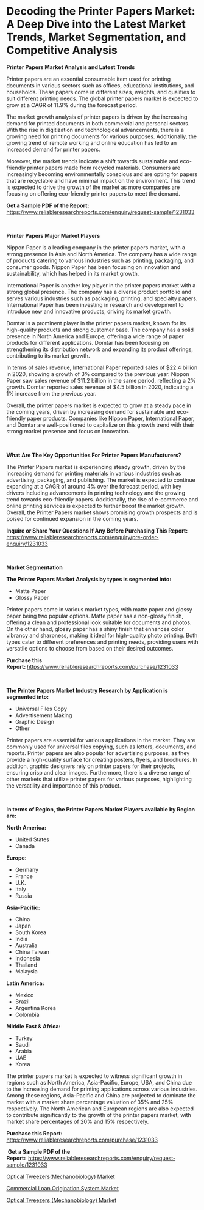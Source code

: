 <p><h1>Decoding the Printer Papers Market: A Deep Dive into the Latest Market Trends, Market Segmentation, and Competitive Analysis</h1></p><p><strong>Printer Papers Market Analysis and Latest Trends</strong></p>
<p><p>Printer papers are an essential consumable item used for printing documents in various sectors such as offices, educational institutions, and households. These papers come in different sizes, weights, and qualities to suit different printing needs. The global printer papers market is expected to grow at a CAGR of 11.9% during the forecast period.</p><p>The market growth analysis of printer papers is driven by the increasing demand for printed documents in both commercial and personal sectors. With the rise in digitization and technological advancements, there is a growing need for printing documents for various purposes. Additionally, the growing trend of remote working and online education has led to an increased demand for printer papers.</p><p>Moreover, the market trends indicate a shift towards sustainable and eco-friendly printer papers made from recycled materials. Consumers are increasingly becoming environmentally conscious and are opting for papers that are recyclable and have minimal impact on the environment. This trend is expected to drive the growth of the market as more companies are focusing on offering eco-friendly printer papers to meet the demand.</p></p>
<p><strong>Get a Sample PDF of the Report:&nbsp;</strong> <a href="https://www.reliableresearchreports.com/enquiry/request-sample/1231033">https://www.reliableresearchreports.com/enquiry/request-sample/1231033</a></p>
<p>&nbsp;</p>
<p><strong>Printer Papers Major Market Players</strong></p>
<p><p>Nippon Paper is a leading company in the printer papers market, with a strong presence in Asia and North America. The company has a wide range of products catering to various industries such as printing, packaging, and consumer goods. Nippon Paper has been focusing on innovation and sustainability, which has helped in its market growth.</p><p>International Paper is another key player in the printer papers market with a strong global presence. The company has a diverse product portfolio and serves various industries such as packaging, printing, and specialty papers. International Paper has been investing in research and development to introduce new and innovative products, driving its market growth.</p><p>Domtar is a prominent player in the printer papers market, known for its high-quality products and strong customer base. The company has a solid presence in North America and Europe, offering a wide range of paper products for different applications. Domtar has been focusing on strengthening its distribution network and expanding its product offerings, contributing to its market growth.</p><p>In terms of sales revenue, International Paper reported sales of $22.4 billion in 2020, showing a growth of 3% compared to the previous year. Nippon Paper saw sales revenue of $11.2 billion in the same period, reflecting a 2% growth. Domtar reported sales revenue of $4.5 billion in 2020, indicating a 1% increase from the previous year.</p><p>Overall, the printer papers market is expected to grow at a steady pace in the coming years, driven by increasing demand for sustainable and eco-friendly paper products. Companies like Nippon Paper, International Paper, and Domtar are well-positioned to capitalize on this growth trend with their strong market presence and focus on innovation.</p></p>
<p>&nbsp;</p>
<p><strong>What Are The Key Opportunities For Printer Papers Manufacturers?</strong></p>
<p><p>The Printer Papers market is experiencing steady growth, driven by the increasing demand for printing materials in various industries such as advertising, packaging, and publishing. The market is expected to continue expanding at a CAGR of around 4% over the forecast period, with key drivers including advancements in printing technology and the growing trend towards eco-friendly papers. Additionally, the rise of e-commerce and online printing services is expected to further boost the market growth. Overall, the Printer Papers market shows promising growth prospects and is poised for continued expansion in the coming years.</p></p>
<p><strong>Inquire or Share Your Questions If Any Before Purchasing This Report:</strong> <a href="https://www.reliableresearchreports.com/enquiry/pre-order-enquiry/1231033">https://www.reliableresearchreports.com/enquiry/pre-order-enquiry/1231033</a></p>
<p>&nbsp;</p>
<p><strong>Market Segmentation</strong></p>
<p><strong>The Printer Papers Market Analysis by types is segmented into:</strong></p>
<p><ul><li>Matte Paper</li><li>Glossy Paper</li></ul></p>
<p><p>Printer papers come in various market types, with matte paper and glossy paper being two popular options. Matte paper has a non-glossy finish, offering a clean and professional look suitable for documents and photos. On the other hand, glossy paper has a shiny finish that enhances color vibrancy and sharpness, making it ideal for high-quality photo printing. Both types cater to different preferences and printing needs, providing users with versatile options to choose from based on their desired outcomes.</p></p>
<p><strong>Purchase this Report:&nbsp;</strong><a href="https://www.reliableresearchreports.com/purchase/1231033">https://www.reliableresearchreports.com/purchase/1231033</a></p>
<p>&nbsp;</p>
<p><strong>The Printer Papers Market Industry Research by Application is segmented into:</strong></p>
<p><ul><li>Universal Files Copy</li><li>Advertisement Making</li><li>Graphic Design</li><li>Other</li></ul></p>
<p><p>Printer papers are essential for various applications in the market. They are commonly used for universal files copying, such as letters, documents, and reports. Printer papers are also popular for advertising purposes, as they provide a high-quality surface for creating posters, flyers, and brochures. In addition, graphic designers rely on printer papers for their projects, ensuring crisp and clear images. Furthermore, there is a diverse range of other markets that utilize printer papers for various purposes, highlighting the versatility and importance of this product.</p></p>
<p>&nbsp;</p>
<p><strong>In terms of Region, the Printer Papers Market Players available by Region are:</strong></p>
<p>
    <p> <strong> North America: </strong>
        <ul>
            <li>United States</li>
            <li>Canada</li>
        </ul>
        </p> 
    <p> <strong> Europe: </strong>
        <ul>
            <li>Germany</li>
            <li>France</li>
            <li>U.K.</li>
            <li>Italy</li>
            <li>Russia</li>
        </ul>
        </p> 
    <p> <strong> Asia-Pacific: </strong>
        <ul>
            <li>China</li>
            <li>Japan</li>
            <li>South Korea</li>
            <li>India</li>
            <li>Australia</li>
            <li>China Taiwan</li>
            <li>Indonesia</li>
            <li>Thailand</li>
            <li>Malaysia</li>
        </ul>
        </p> 
    <p> <strong> Latin America: </strong>
        <ul>
            <li>Mexico</li>
            <li>Brazil</li>
            <li>Argentina Korea</li>
            <li>Colombia</li>
        </ul>
        </p> 
    <p> <strong> Middle East & Africa: </strong>
        <ul>
            <li>Turkey</li>
            <li>Saudi</li>
            <li>Arabia</li>
            <li>UAE</li>
            <li>Korea</li>
        </ul>
    </p>
    </p>
<p><p>The printer papers market is expected to witness significant growth in regions such as North America, Asia-Pacific, Europe, USA, and China due to the increasing demand for printing applications across various industries. Among these regions, Asia-Pacific and China are projected to dominate the market with a market share percentage valuation of 35% and 25% respectively. The North American and European regions are also expected to contribute significantly to the growth of the printer papers market, with market share percentages of 20% and 15% respectively.</p></p>
<p><strong>Purchase this Report: </strong><a href="https://www.reliableresearchreports.com/purchase/1231033">https://www.reliableresearchreports.com/purchase/1231033</a></p>
<p>&nbsp;<strong>Get a Sample PDF of the Report:&nbsp;&nbsp;</strong><a href="https://www.reliableresearchreports.com/enquiry/request-sample/1231033">https://www.reliableresearchreports.com/enquiry/request-sample/1231033</a></p>
<p><strong></strong></p>
<p><p><a href="https://view.publitas.com/reportprime-1/optical-tweezers-mechanobiology-market-size-2023-2030-global-industrial-analysis-key-geographical-regions-market-share-top-key-players-product-types-and-forecast-research-report/">Optical Tweezers(Mechanobiology) Market</a></p><p><a href="https://view.publitas.com/reportprime-1/decoding-the-commercial-loan-origination-system-market-a-deep-dive-into-the-latest-market-trends-market-segmentation-and-competitive-analysis/">Commercial Loan Origination System Market</a></p><p><a href="https://view.publitas.com/reportprime-1/optical-tweezers-mechanobiology-market-share-market-new-trends-analysis-report-by-type-by-application-by-end-use-by-region-and-segment-forecasts-2023-2030/">Optical Tweezers (Mechanobiology) Market</a></p></p>